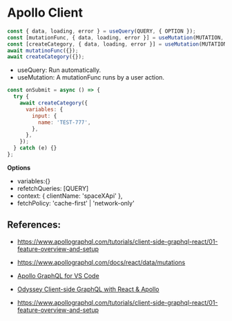 # Apollo Client

```js
const { data, loading, error } = useQuery(QUERY, { OPTION });
const [mutationFunc, { data, loading, error }] = useMutation(MUTATION, { OPTION });
const [createCategory, { data, loading, error }] = useMutation(MUTATION, { OPTION });
await mutatinoFunc({});
await createCategory({});
```

- useQuery: Run automatically.
- useMutation: A mutationFunc runs by a user action.

```js
const onSubmit = async () => {
  try {
    await createCategory({
      variables: {
        input: {
          name: 'TEST-777',
        },
      },
    });
  } catch (e) {}
};
```

**Options**

- variables:{}
- refetchQueries: [QUERY]
- context: { clientName: 'spaceXApi' },
- fetchPolicy: 'cache-first' | 'network-only'

## References:
- https://www.apollographql.com/tutorials/client-side-graphql-react/01-feature-overview-and-setup
- https://www.apollographql.com/docs/react/data/mutations
- [Apollo GraphQL for VS Code](https://marketplace.visualstudio.com/items?itemName=apollographql.vscode-apollo)
- [Odyssey Client-side GraphQL with React & Apollo
  ](https://www.apollographql.com/tutorials/client-side-graphql-react/01-feature-overview-and-setup)

- https://www.apollographql.com/tutorials/client-side-graphql-react/01-feature-overview-and-setup
